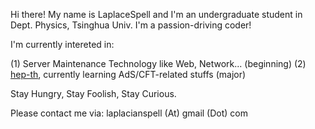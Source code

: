 Hi there! My name is LaplaceSpell and I'm an undergraduate student in Dept. Physics, Tsinghua Univ. I'm a passion-driving coder!

I'm currently intereted in:

(1) Server Maintenance Technology like Web, Network... (beginning)
(2) [hep-th](https://arxiv.org/list/hep-th/new), currently learning AdS/CFT-related stuffs (major)

Stay Hungry, Stay Foolish, Stay Curious. 

Please contact me via: laplacianspell (At) gmail (Dot) com
